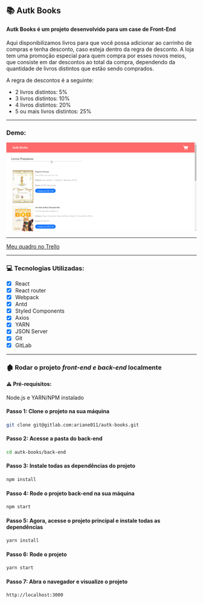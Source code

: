 ## :books: Autk Books

#### Autk Books é um projeto desenvolvido para um case de Front-End

Aqui disponibilizamos livros para que você possa adicionar ao carrinho de compras e tenha desconto, caso esteja dentro da regra de desconto. A loja tem uma promoção especial para quem compra por esses novos meios, que consiste em dar descontos ao total da compra, dependendo da quantidade de livros distintos que estão sendo comprados.

A regra de descontos é a seguinte:

- 2 livros distintos: 5%
- 3 livros distintos: 10%
- 4 livros distintos: 20%
- 5 ou mais livros distintos: 25%

---



### Demo:

![demo](./src/assets/gifs/demo.gif)

---

[Meu quadro no Trello](https://trello.com/invite/b/y9mWexLR/ATTI3266832246f003699f3d6a9fff2ea4deE2604EFF/case-autkbooks)

****

### 💻 Tecnologias Utilizadas:

- [x] React
- [x] React router
- [x] Webpack
- [x] Antd
- [x] Styled Components
- [x] Axios
- [x] YARN
- [x] JSON Server
- [x] Git
- [x] GitLab

---

### 🏚️ Rodar o projeto _front-end e back-end_ localmente

#### ⚠️ Pré-requisitos:

Node.js e YARN/NPM instalado

#### Passo 1: Clone o projeto na sua máquina

```sh
git clone git@gitlab.com:ariane011/autk-books.git
```

#### Passo 2: Acesse a pasta do back-end

```sh
cd autk-books/back-end
```

#### Passo 3: Instale todas as dependências do projeto

```sh
npm install
```

#### Passo 4: Rode o projeto back-end na sua máquina

```sh
npm start
```

#### Passo 5: Agora, acesse o projeto principal e instale todas as dependências

```sh
yarn install
```

#### Passo 6: Rode o projeto 

```sh
yarn start
```

#### Passo 7: Abra o navegador e visualize o projeto

```sh
http://localhost:3000
```
